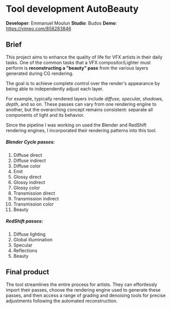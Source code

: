 # Tool development AutoBeauty

**Developer**: Emmanuel Moulun
**Studio**: Budos
**Demo**: https://vimeo.com/858283846

## Brief
This project aims to enhance the quality of life for VFX artists in their daily tasks.
One of the common tasks that a VFX compositor/Lighter must perform is **reconstructing a "beauty" pass**
from the various layers generated during CG rendering.


The goal is to achieve complete control over the render's appearance by being able to independently adjust each layer.

For example, typically rendered layers include *diffuse, specular, shadows, depth*, and so on.
These passes can vary from one rendering engine to another, but the overarching concept remains consistent: separate all components of light and its behavior.

Since the pipeline I was working on used the Blender and RedShift rendering engines, I incorporated their rendering patterns into this tool.

##### Blender Cycle passes:
1. Diffuse direct
2. Diffuse indirect
3. Diffuse color
4. Emit
5. Glossy direct
6. Glossy indirect
7. Glossy color
8. Transmission direct
9. Transmission indirect
10. Transmission color
11. Beauty

##### RedShift passes:
1. Diffuse lighting
2. Global illumination
3. Specular
4. Reflections
5. Beauty

## Final product
The tool streamlines the entire process for artists. 
They can effortlessly import their passes, choose the rendering engine used to generate these passes, 
and then access a range of grading and denoising tools for precise adjustments following the automated reconstruction.

